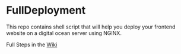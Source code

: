 # FullDeployment
This repo contains shell script that will help you deploy your frontend website on a digital ocean server using NGINX.

Full Steps in the [Wiki](https://github.com/MarkdaleMGMT/FullDeployment/wiki)
